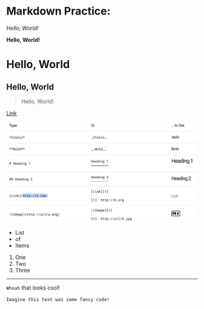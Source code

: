 # Markdown Practice:

*Hello, World!*

**Hello, World!**

# Hello, World

## Hello, World

> Hello, World!

[Link](https://commonmark.org/help/)

![Image](https://github.com/sohumseedhar-ucsd/cse15l-lab-reports/blob/main/Screenshot%202024-01-10%20at%201.22.45%20PM.png?raw=true)

* List
* of
* Items

1. One
2. Two
3. Three

---

`Whoah` that looks cool!

```
Imagine this text was some fancy code!
```








